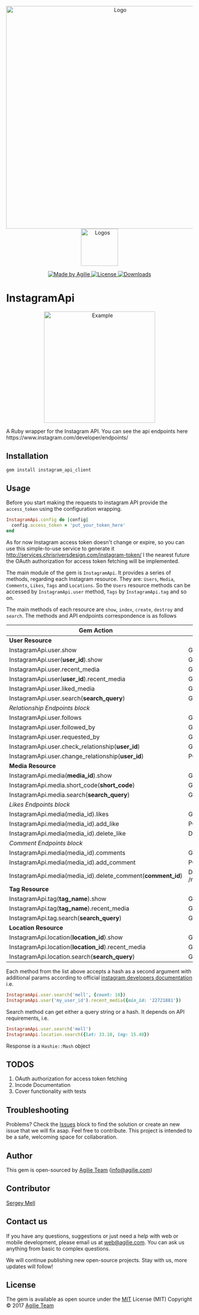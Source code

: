<p align="center">
  <img width="600" src="https://agilie.com/instagram_api_gem_logo.png" alt="Logo">
  <img width="100" src="https://agilie.com/logos.png" alt="Logos">
</p>

<p align="center">

<a href="https://www.agilie.com?utm_source=github&utm_medium=referral&utm_campaign=Git_Ruby&utm_term=instagram_api_gem">
<img src="https://img.shields.io/badge/Made%20by%20Agilie-*****-green.svg?style=flat" alt="Made by Agilie">
</a>

<a href="https://github.com/agilie/instagram_api_gem">
  <img src="https://img.shields.io/github/license/mashape/apistatus.svg" alt="License">
</a>

<a href="https://rubygems.org/gems/instagram_api_client">
  <img src="http://ruby-gem-downloads-badge.herokuapp.com/instagram_api_client?type=total&color=brightgreen" alt="Downloads">
</a>

</p>

# InstagramApi

<p align="center"> 
    <img width="300" src="https://agilie.com/instagram_api_gem.png" alt="Example">
</p>
A Ruby wrapper for the Instagram API. You can see the api endpoints here https://www.instagram.com/developer/endpoints/

## Installation

```ruby
gem install instagram_api_client
```  

## Usage

Before you start making the requests to instagram API provide the `access_token` using the configuration
wrapping.

```ruby
InstagramApi.config do |config|
  config.access_token = 'put_your_token_here'
end
```

As for now Instagram access token doesn't change or expire, so you can use this simple-to-use service
to generate it http://services.chrisriversdesign.com/instagram-token/
I the nearest future the OAuth authorization for access token fetching will be implemented.

The main module of the gem is `InstagramApi`. It provides a series of methods, regarding each Instagram resource. They are: 
`Users`, `Media`, `Comments`, `Likes`, `Tags` and `Locations`. So the `Users` resource methods can be accessed by `InstagramApi.user`
method, `Tags` by `InstagramApi.tag` and so on.

The main methods of each resource are `show`, `index`, `create`, `destroy` and `search`. The methods and API endpoints 
correspondence is as follows 

 |  Gem Action  |  API Endpoint  | 
 | -------- | ----- | 
 |  **User Resource** |  | 
 |  InstagramApi.user.show | GET /users/self | 
 |  InstagramApi.user(**user_id**).show | GET /users/**user_id** | 
 |  InstagramApi.user.recent_media | GET /users/self/media/recent | 
 |  InstagramApi.user(**user_id**).recent_media | GET /users/**user_id**/media/recent | 
 |  InstagramApi.user.liked_media | GET /users/self/media/liked | 
 |  InstagramApi.user.search(**search_query**) | GET /users/search | 
 |  *Relationship Endpoints block* |  | 
 |  InstagramApi.user.follows | GET /users/self/follows | 
 |  InstagramApi.user.followed_by | GET /users/self/followed-by | 
 |  InstagramApi.user.requested_by | GET /users/self/requested-by | 
 |  InstagramApi.user.check_relationship(**user_id**) | GET /users/**user_id**/relathionship | 
 |  InstagramApi.user.change_relationship(**user_id**) | POST /users/**user_id**/relathionship | 
 |  **Media Resource** |  | 
 |  InstagramApi.media(**media_id**).show | GET /media/**media_id** | 
 |  InstagramApi.media.short_code(**short_code**) | GET /media/shortcode/**shortcode** | 
 |  InstagramApi.media.search(**search_query**) | GET /media/search | 
 |  *Likes Endpoints block* |  | 
 |  InstagramApi.media(media_id).likes | GET /media/**media_id**/likes | 
 |  InstagramApi.media(media_id).add_like | POST /media/**media_id**/likes | 
 |  InstagramApi.media(media_id).delete_like | DELETE /media/**media_id**/likes | 
 |  *Comment Endpoints block* |  | 
 |  InstagramApi.media(media_id).comments | GET /media/**media_id**/comments | 
 |  InstagramApi.media(media_id).add_comment | POST /media/**media_id**/comments | 
 |  InstagramApi.media(media_id).delete_comment(**comment_id**) | DELETE /media/**media_id**/comments/**comment_id** | 
 |  **Tag Resource** |  | 
 |  InstagramApi.tag(**tag_name**).show | GET /tags/**tag_name** | 
 |  InstagramApi.tag(**tag_name**).recent_media | GET /tags/**tag_name**/media/recent | 
 |  InstagramApi.tag.search(**search_query**) | GET /tags/search | 
 |  **Location Resource** |  | 
 |  InstagramApi.location(**location_id**).show | GET /locations/**location_id** | 
 |  InstagramApi.location(**location_id**).recent_media | GET /locations/**location_id**/media/recent | 
 |  InstagramApi.location.search(**search_query**) | GET /locations/search | 

Each method from the list above accepts a hash as a second argument with additional params according to official 
[instagram developers documentation](https://www.instagram.com/developer/endpoints/) i.e.

```ruby
InstagramApi.user.search('mell', {count: 10})
InstagramApi.user('my_user_id').recent_media({min_id: '22721881'})
```

Search method can get either a query string or a hash. It depends on API requirements, i.e.
```ruby
InstagramApi.user.search('mell')
InstagramApi.location.search({lat: 33.10, lng: 15.40})
```

Response is a `Hashie::Mash` object


## TODOS

1. OAuth authorization for access token fetching
2. Incode Documentation
3. Cover functionality with tests

## Troubleshooting

Problems? Check the [Issues](https://github.com/agilie/instagram_api_gem/issues) block to find 
the solution or create an new issue that we will fix asap. Feel free to contribute.
This project is intended to be a safe, welcoming space for collaboration.

## Author
This gem is open-sourced by [Agilie Team](https://www.agilie.com?utm_source=github&utm_medium=referral&utm_campaign=Git_Ruby&utm_term=instagram_api_gem) ([info@agilie.com](mailto:info@agilie.com))

## Contributor
[Sergey Mell](https://github.com/SergeyMell)

## Contact us
If you have any questions, suggestions or just need a help with web or mobile development, 
please email us at <web@agilie.com>. You can ask us anything from basic to complex questions.

We will continue publishing new open-source projects. Stay with us, more updates will follow!

## License

The gem is available as open source under the [MIT](LICENSE.md) License (MIT) Copyright © 2017 [Agilie Team](https://www.agilie.com?utm_source=github&utm_medium=referral&utm_campaign=Git_Ruby&utm_term=instagram_api_gem)

